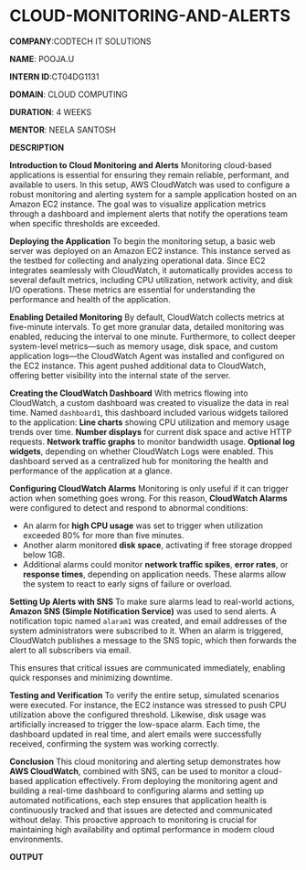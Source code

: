 # CLOUD-MONITORING-AND-ALERTS

**COMPANY**:CODTECH IT SOLUTIONS

**NAME**: POOJA.U

**INTERN ID**:CT04DG1131

**DOMAIN**: CLOUD COMPUTING

**DURATION**: 4 WEEKS

**MENTOR**: NEELA SANTOSH

**DESCRIPTION**

**Introduction to Cloud Monitoring and Alerts**
Monitoring cloud-based applications is essential for ensuring they remain reliable, performant, and available to users. In this setup, AWS CloudWatch was used to configure a robust monitoring and alerting system for a sample application hosted on an Amazon EC2 instance. The goal was to visualize application metrics through a dashboard and implement alerts that notify the operations team when specific thresholds are exceeded.

 **Deploying the Application**
 To begin the monitoring setup, a basic web server was deployed on an Amazon EC2 instance. This instance served as the testbed for collecting and analyzing operational data. Since EC2 integrates seamlessly with CloudWatch, it automatically provides access to several default metrics, including CPU utilization, network activity, and disk I/O operations. These metrics are essential for understanding the performance and health of the application.

**Enabling Detailed Monitoring**
By default, CloudWatch collects metrics at five-minute intervals. To get more granular data, detailed monitoring was enabled, reducing the interval to one minute. Furthermore, to collect deeper system-level metrics—such as memory usage, disk space, and custom application logs—the CloudWatch Agent was installed and configured on the EC2 instance. This agent pushed additional data to CloudWatch, offering better visibility into the internal state of the server.

**Creating the CloudWatch Dashboard**
With metrics flowing into CloudWatch, a custom dashboard was created to visualize the data in real time. Named `dashboard1`, this dashboard included various widgets tailored to the application:
**Line charts** showing CPU utilization and memory usage trends over time.
**Number displays** for current disk space and active HTTP requests.
**Network traffic graphs** to monitor bandwidth usage.
**Optional log widgets**, depending on whether CloudWatch Logs were enabled.
This dashboard served as a centralized hub for monitoring the health and performance of the application at a glance.

 **Configuring CloudWatch Alarms**
Monitoring is only useful if it can trigger action when something goes wrong. For this reason, **CloudWatch Alarms** were configured to detect and respond to abnormal conditions:
* An alarm for **high CPU usage** was set to trigger when utilization exceeded 80% for more than five minutes.
* Another alarm monitored **disk space**, activating if free storage dropped below 1GB.
* Additional alarms could monitor **network traffic spikes**, **error rates**, or **response times**, depending on application needs.
These alarms allow the system to react to early signs of failure or overload.

 **Setting Up Alerts with SNS**
To make sure alarms lead to real-world actions, **Amazon SNS (Simple Notification Service)** was used to send alerts. A notification topic named `alaram1` was created, and email addresses of the system administrators were subscribed to it. When an alarm is triggered, CloudWatch publishes a message to the SNS topic, which then forwards the alert to all subscribers via email.

This ensures that critical issues are communicated immediately, enabling quick responses and minimizing downtime.

 **Testing and Verification**
To verify the entire setup, simulated scenarios were executed. For instance, the EC2 instance was stressed to push CPU utilization above the configured threshold. Likewise, disk usage was artificially increased to trigger the low-space alarm. Each time, the dashboard updated in real time, and alert emails were successfully received, confirming the system was working correctly.

**Conclusion**
This cloud monitoring and alerting setup demonstrates how **AWS CloudWatch**, combined with SNS, can be used to monitor a cloud-based application effectively. From deploying the monitoring agent and building a real-time dashboard to configuring alarms and setting up automated notifications, each step ensures that application health is continuously tracked and that issues are detected and communicated without delay. This proactive approach to monitoring is crucial for maintaining high availability and optimal performance in modern cloud environments.


**OUTPUT**

